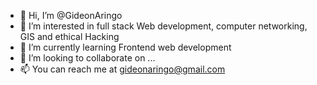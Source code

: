 - 👋 Hi, I’m @GideonAringo
- 👀 I’m interested in full stack Web development, computer networking, GIS and ethical Hacking
- 🌱 I’m currently learning Frontend web development
- 💞️ I’m looking to collaborate on ...
- 📫 You can reach me at gideonaringo@gmail.com

